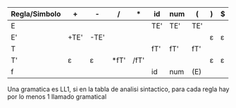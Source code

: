 | Regla/Simbolo | +    | -    | /     | \*   | id  | num | (   | )   | $   |
| ------------- | ---- | ---- | ----- | ---- | --- | --- | --- | --- | --- |
| E             |      |      |       |      | TE' | TE' | TE' |     |     |
| E'            | +TE' | -TE' |       |      |     |     |     | ε   | ε   |
| T             |      |      |       |      | fT' | fT' | fT' |     |     |
| T'            | ε    | ε    | \*fT' | /fT' |     |     |     | ε   | ε   |
| f             |      |      |       |      | id  | num | (E) |     |     |

Una gramatica es LL1, si en la tabla de analisi sintactico, para cada regla hay por lo menos 1 llamado gramatical
